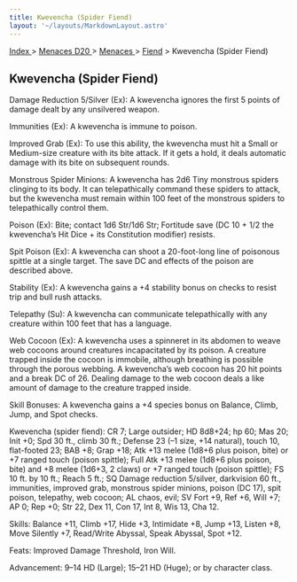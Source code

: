 ```yaml
---
title: Kwevencha (Spider Fiend)
layout: '~/layouts/MarkdownLayout.astro'
---
```


[ Index ](/) > [ Menaces D20 ](/menaces.d20) > [ Menaces ](/menaces.d20/menaces) > [ Fiend](/menaces.d20/menaces/fiend) > Kwevencha (Spider Fiend)

##  Kwevencha (Spider Fiend)

Damage Reduction 5/Silver (Ex): A kwevencha ignores the first 5 points of
damage dealt by any unsilvered weapon.

Immunities (Ex): A kwevencha is immune to poison.

Improved Grab (Ex): To use this ability, the kwevencha must hit a Small or
Medium-size creature with its bite attack. If it gets a hold, it deals
automatic damage with its bite on subsequent rounds.

Monstrous Spider Minions: A kwevencha has 2d6 Tiny monstrous spiders clinging
to its body. It can telepathically command these spiders to attack, but the
kwevencha must remain within 100 feet of the monstrous spiders to
telepathically control them.

Poison (Ex): Bite; contact 1d6 Str/1d6 Str; Fortitude save (DC 10 + 1/2 the
kwevencha’s Hit Dice + its Constitution modifier) resists.

Spit Poison (Ex): A kwevencha can shoot a 20-foot-long line of poisonous
spittle at a single target. The save DC and effects of the poison are
described above.

Stability (Ex): A kwevencha gains a +4 stability bonus on checks to resist
trip and bull rush attacks.

Telepathy (Su): A kwevencha can communicate telepathically with any creature
within 100 feet that has a language.

Web Cocoon (Ex): A kwevencha uses a spinneret in its abdomen to weave web
cocoons around creatures incapacitated by its poison. A creature trapped
inside the cocoon is immobile, although breathing is possible through the
porous webbing. A kwevencha’s web cocoon has 20 hit points and a break DC of
26. Dealing damage to the web cocoon deals a like amount of damage to the
creature trapped inside.

Skill Bonuses: A kwevencha gains a +4 species bonus on Balance, Climb, Jump,
and Spot checks.

Kwevencha (spider fiend): CR 7; Large outsider; HD 8d8+24; hp 60; Mas 20; Init
+0; Spd 30 ft., climb 30 ft.; Defense 23 (–1 size, +14 natural), touch 10,
flat-footed 23; BAB +8; Grap +18; Atk +13 melee (1d8+6 plus poison, bite) or
+7 ranged touch (poison spittle); Full Atk +13 melee (1d8+6 plus poison, bite)
and +8 melee (1d6+3, 2 claws) or +7 ranged touch (poison spittle); FS 10 ft.
by 10 ft.; Reach 5 ft.; SQ Damage reduction 5/silver, darkvision 60 ft.,
immunities, improved grab, monstrous spider minions, poison (DC 17), spit
poison, telepathy, web cocoon; AL chaos, evil; SV Fort +9, Ref +6, Will +7; AP
0; Rep +0; Str 22, Dex 11, Con 17, Int 8, Wis 13, Cha 12.

Skills: Balance +11, Climb +17, Hide +3, Intimidate +8, Jump +13, Listen +8,
Move Silently +7, Read/Write Abyssal, Speak Abyssal, Spot +12.

Feats: Improved Damage Threshold, Iron Will.

Advancement: 9–14 HD (Large); 15–21 HD (Huge); or by character class.

